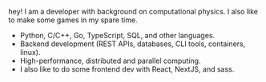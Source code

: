 
hey! I am a developer with background on computational physics. I also like to make some games in my spare time. 

  - Python, C/C++, Go, TypeScript, SQL, and other languages. 
  - Backend development (REST APIs, databases, CLI tools, containers, linux).
  - High-performance, distributed and parallel computing.
  - I also like to do some frontend dev with React, NextJS, and sass.

